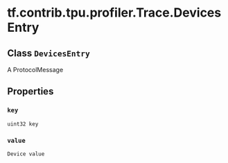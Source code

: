 <div itemscope itemtype="http://developers.google.com/ReferenceObject">
<meta itemprop="name" content="tf.contrib.tpu.profiler.Trace.DevicesEntry" />
<meta itemprop="path" content="Stable" />
<meta itemprop="property" content="key"/>
<meta itemprop="property" content="value"/>
</div>

# tf.contrib.tpu.profiler.Trace.DevicesEntry

## Class `DevicesEntry`

A ProtocolMessage



<!-- Placeholder for "Used in" -->


## Properties

<h3 id="key"><code>key</code></h3>

`uint32 key`


<h3 id="value"><code>value</code></h3>

`Device value`




